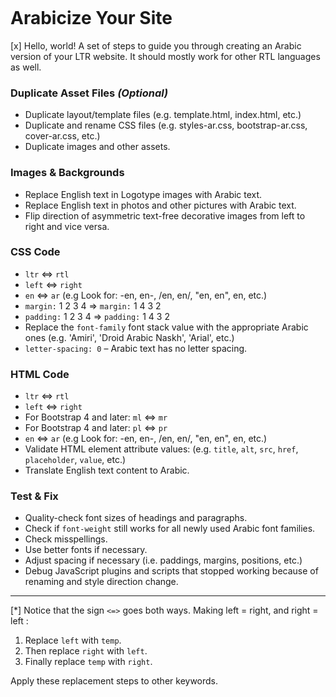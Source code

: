 ﻿<p align="center"><img src="https://github.com/lionbytes/RTL-yoursite/blob/master/cover.PNG" alt=""></p>

# Arabicize Your Site
[x] Hello, world!
A set of steps to guide you through creating an Arabic version of your LTR website.
It should mostly work for other RTL languages as well.

### Duplicate Asset Files *(Optional)*
- Duplicate layout/template files (e.g. template.html, index.html, etc.)
- Duplicate and rename CSS files (e.g. styles-ar.css, bootstrap-ar.css, cover-ar.css, etc.)
- Duplicate images and other assets.
### Images & Backgrounds
- Replace English text in Logotype images with Arabic text.
- Replace English text in photos and other pictures with Arabic text.
- Flip direction of asymmetric text-free decorative images from left to right and vice versa.
### CSS Code
- `ltr` <=> `rtl`
- `left` <=> `right`
- `en` <=> `ar` (e.g Look for: -en, en-, /en, en/, "en, en", en, etc.)
- `margin:` 1 2 3 4 => `margin:` 1 4 3 2 
- `padding:` 1 2 3 4 => `padding:` 1 4 3 2
- Replace the `font-family` font stack value with the appropriate Arabic ones (e.g. 'Amiri', 'Droid Arabic Naskh', 'Arial', etc.)
- `letter-spacing: 0` – Arabic text has no letter spacing.
### HTML Code
- `ltr` <=> `rtl`
- `left` <=> `right`
- For Bootstrap 4 and later: `ml` <=> `mr`
- For Bootstrap 4 and later: `pl` <=> `pr`
- `en` <=> `ar` (e.g Look for: -en, en-, /en, en/, "en, en", en, etc.)
- Validate HTML element attribute values: (e.g. `title`, `alt`, `src`, `href`, `placeholder`, `value`, etc.)
- Translate English text content to Arabic.
### Test & Fix
- Quality-check font sizes of headings and paragraphs.
- Check if `font-weight` still works for all newly used Arabic font families.
- Check misspellings.
- Use better fonts if necessary.
- Adjust spacing if necessary (i.e. paddings, margins, positions, etc.)
- Debug JavaScript plugins and scripts that stopped working because of renaming and style direction change. 

______________
[*] Notice that the sign `<=>` goes both ways.
Making left = right, and right = left :
1. Replace `left` with `temp`.
2. Then replace `right` with `left`.
3. Finally replace `temp` with `right`.

Apply these replacement steps to other keywords. 

